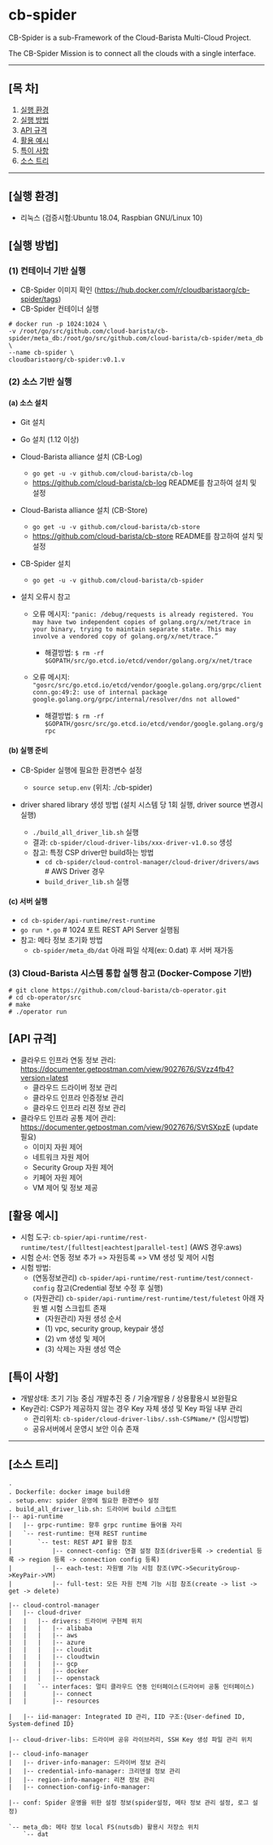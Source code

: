 # cb-spider
CB-Spider is a sub-Framework of the Cloud-Barista Multi-Cloud Project.

The CB-Spider Mission is to connect all the clouds with a single interface.

***

## [목    차]

1. [실행 환경](#실행-환경)
2. [실행 방법](#실행-방법)
3. [API 규격](#API-규격)
4. [활용 예시](#활용-예시)
5. [특이 사항](#특이-사항)
6. [소스 트리](#소스-트리)

***

## [실행 환경]

- 리눅스 (검증시험:Ubuntu 18.04, Raspbian GNU/Linux 10)

## [실행 방법]

### (1) 컨테이너 기반 실행
- CB-Spider 이미지 확인 (https://hub.docker.com/r/cloudbaristaorg/cb-spider/tags)
- CB-Spider 컨테이너 실행

```
# docker run -p 1024:1024 \
-v /root/go/src/github.com/cloud-barista/cb-spider/meta_db:/root/go/src/github.com/cloud-barista/cb-spider/meta_db \
--name cb-spider \
cloudbaristaorg/cb-spider:v0.1.v
```

### (2) 소스 기반 실행

#### (a) 소스 설치

- Git 설치
- Go 설치 (1.12 이상)  

- Cloud-Barista alliance 설치 (CB-Log)
  - `go get -u -v github.com/cloud-barista/cb-log`
  - https://github.com/cloud-barista/cb-log README를 참고하여 설치 및 설정
  
- Cloud-Barista alliance 설치 (CB-Store)
  - `go get -u -v github.com/cloud-barista/cb-store`
  - https://github.com/cloud-barista/cb-store README를 참고하여 설치 및 설정

- CB-Spider 설치
    - `go get -u -v github.com/cloud-barista/cb-spider`    

- 설치 오류시 참고
    - 오류 메시지: `"panic: /debug/requests is already registered. You may have two independent copies of golang.org/x/net/trace in your binary, trying to maintain separate state. This may involve a vendored copy of golang.org/x/net/trace.”`
    
      - 해결방법: `$ rm -rf $GOPATH/src/go.etcd.io/etcd/vendor/golang.org/x/net/trace`
      
    - 오류 메시지: `"gosrc/src/go.etcd.io/etcd/vendor/google.golang.org/grpc/clientconn.go:49:2: use of internal package google.golang.org/grpc/internal/resolver/dns not allowed"`
    
      - 해결방법: `$ rm -rf $GOPATH/gosrc/src/go.etcd.io/etcd/vendor/google.golang.org/grpc`
      
#### (b) 실행 준비
- CB-Spider 실행에 필요한 환경변수 설정
  - `source setup.env` (위치: ./cb-spider)

-	driver shared library 생성 방법 (설치 시스템 당 1회 실행, driver source 변경시 실행)
    - `./build_all_driver_lib.sh` 실행
    -	결과: `cb-spider/cloud-driver-libs/xxx-driver-v1.0.so` 생성
    - 참고: 특정 CSP driver만 build하는 방법
        - `cd cb-spider/cloud-control-manager/cloud-driver/drivers/aws` # AWS Driver 경우
        - `build_driver_lib.sh` 실행

#### (c) 서버 실행
- `cd cb-spider/api-runtime/rest-runtime`
-	`go run *.go`    # 1024 포트 REST API Server 실행됨
-	참고: 메타 정보 초기화 방법
    - `cb-spider/meta_db/dat` 아래 파일 삭제(ex: 0.dat) 후 서버 재가동

### (3) Cloud-Barista 시스템 통합 실행 참고 (Docker-Compose 기반)
```
# git clone https://github.com/cloud-barista/cb-operator.git
# cd cb-operator/src
# make
# ./operator run
```

## [API 규격]
- 클라우드 인프라 연동 정보 관리: https://documenter.getpostman.com/view/9027676/SVzz4fb4?version=latest
  - 클라우드 드라이버 정보 관리
  - 클라우드 인프라 인증정보 관리
  - 클라우드 인프라 리젼 정보 관리
- 클라우드 인프라 공통 제어 관리: https://documenter.getpostman.com/view/9027676/SVtSXpzE (update 필요)
  - 이미지 자원 제어
  - 네트워크 자원 제어
  - Security Group 자원 제어  
  - 키페어 자원 제어
  - VM 제어 및 정보 제공
  
## [활용 예시]
- 시험 도구: `cb-spier/api-runtime/rest-runtime/test/[fulltest|eachtest|parallel-test]` (AWS 경우:aws)
- 시험 순서: 연동 정보 추가 => 자원등록 => VM 생성 및 제어 시험
- 시험 방법: 
  - (연동정보관리) `cb-spider/api-runtime/rest-runtime/test/connect-config` 참고(Credential 정보 수정 후 실행)
  - (자원관리) `cb-spider/api-runtime/rest-runtime/test/fuletest` 아래 자원 별 시험 스크립트 존재
    - (자원관리) 자원 생성 순서
    - (1) vpc, security group, keypair 생성
    - (2) vm 생성 및 제어
    - (3)	삭제는 자원 생성 역순
    
## [특이 사항]
- 개발상태: 초기 기능 중심 개발추진 중 / 기술개발용 / 상용활용시 보완필요
- Key관리: CSP가 제공하지 않는 경우 Key 자체 생성 및 Key 파일 내부 관리
  - 관리위치: `cb-spider/cloud-driver-libs/.ssh-CSPName/*` (임시방법)
  - 공유서버에서 운영시 보안 이슈 존재

***

## [소스 트리]
```
.
. Dockerfile: docker image build용
. setup.env: spider 운영에 필요한 환경변수 설정
. build_all_driver_lib.sh: 드라이버 build 스크립트
|-- api-runtime
|   |-- grpc-runtime: 향후 grpc runtime 들어올 자리
|   `-- rest-runtime: 현재 REST runtime
|       `-- test: REST API 활용 참조
|           |-- connect-config: 연결 설정 참조(driver등록 -> credential 등록 -> region 등록 -> connection config 등록)
|           |-- each-test: 자원별 기능 시험 참조(VPC->SecurityGroup->KeyPair->VM)
|           |-- full-test: 모든 자원 전체 기능 시험 참조(create -> list -> get -> delete)

|-- cloud-control-manager
|   |-- cloud-driver
|   |   |-- drivers: 드라이버 구현체 위치
|   |   |   |-- alibaba
|   |   |   |-- aws
|   |   |   |-- azure
|   |   |   |-- cloudit
|   |   |   |-- cloudtwin
|   |   |   |-- gcp
|   |   |   |-- docker
|   |   |   |-- openstack
|   |   `-- interfaces: 멀티 클라우드 연동 인터페이스(드라어비 공통 인터페이스)
|   |       |-- connect
|   |       |-- resources

|   |-- iid-manager: Integrated ID 관리, IID 구조:{User-defined ID, System-defined ID}

|-- cloud-driver-libs: 드라이버 공유 라이브러리, SSH Key 생성 파일 관리 위치

|-- cloud-info-manager
|   |-- driver-info-manager: 드라이버 정보 관리
|   |-- credential-info-manager: 크리덴셜 정보 관리
|   |-- region-info-manager: 리젼 정보 관리
|   |-- connection-config-info-manager: 

|-- conf: Spider 운영을 위한 설정 정보(spider설정, 메타 정보 관리 설정, 로그 설정)

`-- meta_db: 메타 정보 local FS(nutsdb) 활용시 저장소 위치
    `-- dat
```
